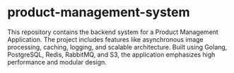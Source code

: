 # product-management-system
This repository contains the backend system for a Product Management Application. The project includes features like asynchronous image processing, caching, logging, and scalable architecture. Built using Golang, PostgreSQL, Redis, RabbitMQ, and S3, the application emphasizes high performance and modular design.
